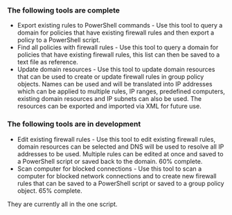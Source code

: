 ### The following tools are complete
 - Export existing rules to PowerShell commands - Use this tool to query a domain for policies that have existing firewall rules and then export a policy to a PowerShell script.
 - Find all policies with firewall rules - Use this tool to query a domain for policies that have existing firewall rules, this list can then be saved to a text file as reference.
 - Update domain resources - Use this tool to update domain resources that can be used to create or update firewall rules in group policy objects. Names can be used and will be translated into IP addresses which can be applied to multiple rules, IP ranges, predefined computers, existing domain resources and IP subnets can also be used. The resources can be exported and imported via XML for future use.
### The following tools are in development
 - Edit existing firewall rules - Use this tool to edit existing firewall rules, domain resources can be selected and DNS will be used to resolve all IP addresses to be used. Multiple rules can be edited at once and saved to a PowerShell script or saved back to the domain. 60% complete.
 - Scan computer for blocked connections - Use this tool to scan a computer for blocked network connections and to create new firewall rules that can be saved to a PowerShell script or saved to a group policy object. 65% complete.
 
They are currently all in the one script.
